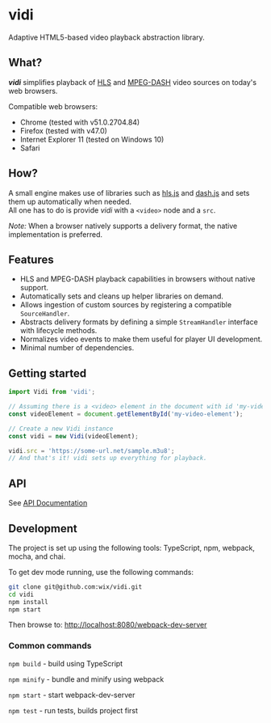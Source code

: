 # vidi

Adaptive HTML5-based video playback abstraction library.

## What?

***vidi*** simplifies playback of
[HLS](https://en.wikipedia.org/wiki/HTTP_Live_Streaming) and
[MPEG-DASH](https://en.wikipedia.org/wiki/Dynamic_Adaptive_Streaming_over_HTTP)
video sources on today's web browsers.

Compatible web browsers:
* Chrome (tested with v51.0.2704.84)
* Firefox (tested with v47.0)
* Internet Explorer 11 (tested on Windows 10)
* Safari

## How?
A small engine makes use of libraries such as 
[hls.js](https://github.com/dailymotion/hls.js) and [dash.js](https://github.com/Dash-Industry-Forum/dash.js/)
and sets them up automatically when needed.<br>
All one has to do is provide *vidi* with a `<video>` node and a `src`.

*Note:* When a browser natively supports a delivery format, the native implementation is preferred.

## Features
- HLS and MPEG-DASH playback capabilities in browsers without native support.
- Automatically sets and cleans up helper libraries on demand.
- Allows ingestion of custom sources by registering a compatible `SourceHandler`.
- Abstracts delivery formats by defining a simple `StreamHandler` interface with lifecycle methods.
- Normalizes video events to make them useful for player UI development.
- Minimal number of dependencies. 

## Getting started

```js
import Vidi from 'vidi';

// Assuming there is a <video> element in the document with id 'my-video-element'.
const videoElement = document.getElementById('my-video-element');

// Create a new Vidi instance
const vidi = new Vidi(videoElement);

vidi.src = 'https://some-url.net/sample.m3u8';
// And that's it! vidi sets up everything for playback.
```

## API

See [API Documentation](API.md)

## Development
The project is set up using the following tools: TypeScript, npm, webpack, mocha, and chai.

To get dev mode running, use the following commands:
```Bash
git clone git@github.com:wix/vidi.git
cd vidi
npm install
npm start
```
Then browse to: [http://localhost:8080/webpack-dev-server](http://localhost:8080/webpack-dev-server)

### Common commands
`npm build` - build using TypeScript

`npm minify` - bundle and minify using webpack

`npm start` - start webpack-dev-server

`npm test` - run tests, builds project first